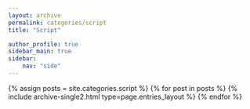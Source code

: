```yaml
---
layout: archive
permalink: categories/script
title: "Script"

author_profile: true
sidebar_main: true
sidebar:
    nav: "side"
---
```


{% assign posts = site.categories.script %}
{% for post in posts %} {% include archive-single2.html type=page.entries_layout %} {% endfor %}
